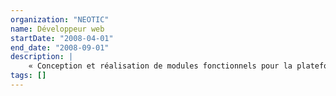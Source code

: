 ```yaml
---
organization: "NEOTIC"
name: Développeur web
startDate: "2008-04-01"
end_date: "2008-09-01"
description: |
    « Conception et réalisation de modules fonctionnels pour la plateforme Agreo Elevage » (Directeur de projet : Mr KROURI)
tags: []
---
```


